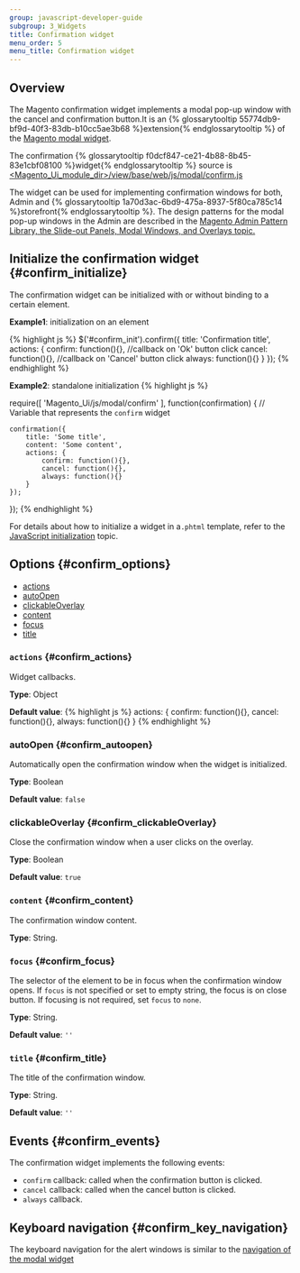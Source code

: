 ```yaml
---
group: javascript-developer-guide
subgroup: 3_Widgets
title: Confirmation widget
menu_order: 5
menu_title: Confirmation widget
---
```


## Overview

The Magento confirmation widget implements a modal pop-up window with the cancel and confirmation button.It is an {% glossarytooltip 55774db9-bf9d-40f3-83db-b10cc5ae3b68 %}extension{% endglossarytooltip %} of the <a href="{{ page.baseurl }}/javascript-dev-guide/widgets/widget_modal.html">Magento modal widget</a>.

The confirmation {% glossarytooltip f0dcf847-ce21-4b88-8b45-83e1cbf08100 %}widget{% endglossarytooltip %} source is <a href="{{ site.mage2bloburl }}/{{ page.guide_version }}/app/code/Magento/Ui/view/base/web/js/modal/confirm.js">&lt;Magento_Ui_module_dir&gt;/view/base/web/js/modal/confirm.js</a>

The widget can be used for implementing confirmation windows for both, Admin and {% glossarytooltip 1a70d3ac-6bd9-475a-8937-5f80ca785c14 %}storefront{% endglossarytooltip %}. The design patterns for the modal pop-up windows in the Admin are described in the <a href="{{ page.baseurl }}/pattern-library/containers/slideouts-modals-overlays/slideouts-modals-overalys.html#modals">Magento Admin Pattern Library, the Slide-out Panels, Modal Windows, and Overlays topic.</a>

## Initialize the confirmation widget   {#confirm_initialize}

The confirmation widget can be initialized with or without binding to a certain element.

**Example1**: initialization on an element

{% highlight js %}
$('#confirm_init').confirm({
    title: 'Confirmation title',
    actions: {
        confirm: function(){}, //callback on 'Ok' button click
        cancel: function(){}, //callback on 'Cancel' button click
        always: function(){}
    }
});
{% endhighlight %}

**Example2**: standalone initialization
{% highlight js %}

require([
    'Magento_Ui/js/modal/confirm'
], function(confirmation) { // Variable that represents the `confirm` widget

    confirmation({
        title: 'Some title',
        content: 'Some content',
        actions: {
            confirm: function(){},
            cancel: function(){},
            always: function(){}
        }
    });

});
{% endhighlight %}


For details about how to initialize a widget in a`.phtml` template, refer to the <a href="{{ page.baseurl }}/javascript-dev-guide/javascript/js_init.html" target="_blank">JavaScript initialization</a> topic.

## Options   {#confirm_options}

<ul>
<li><a href="#confirm_actions">actions</a></li>
<li><a href="#confirm_autoopen">autoOpen</a></li>
<li><a href="#confirm_clickableOverlay">clickableOverlay</a></li>
<li><a href="#confirm_content">content</a></li>
<li><a href="#confirm_focus">focus</a></li>
<li><a href="#confirm_title">title</a></li>
</ul>

### `actions`   {#confirm_actions}

Widget callbacks.

**Type**: Object

**Default value**:
{% highlight js %}
actions: {
    confirm: function(){},
    cancel: function(){},
    always: function(){}
}
{% endhighlight %}

### autoOpen   {#confirm_autoopen}

Automatically open the confirmation window when the widget is initialized.

**Type**: Boolean

**Default value**: `false`

### clickableOverlay   {#confirm_clickableOverlay}

Close the confirmation window when a user clicks on the overlay.

**Type**: Boolean

**Default value**: `true`


### `content`   {#confirm_content}


The confirmation window content.

**Type**: String.

### `focus`   {#confirm_focus}

The selector of the element to be in focus when the confirmation window opens.
If `focus` is not specified or set to empty string, the focus is on close button. If focusing is not required, set `focus` to `none`.

**Type**: String.

**Default value**: `''`

### `title`   {#confirm_title}

The title of the confirmation window.


**Type**: String.

**Default value**: `''`

## Events   {#confirm_events}

The confirmation widget implements the following events:

- `confirm` callback: called when the confirmation button is clicked.
- `cancel` callback: called when the cancel button is clicked.
- `always` callback.

## Keyboard navigation   {#confirm_key_navigation}

The keyboard navigation for the alert windows is similar to the <a href="{{ page.baseurl }}/javascript-dev-guide/widgets/widget_modal.html#key_navigation">navigation of the modal widget</a>
